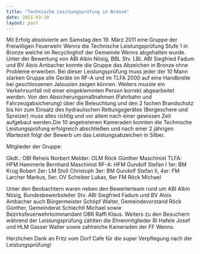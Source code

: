 ```yaml
---
title: "Technische Leistungsprüfung in Bronze"
date: 2011-03-20
layout: post
---
```


Mit Erfolg absolvierte am Samstag den 19. März 2011 eine Gruppe der Freiwilligen Feuerwehr Wenns die Technische Leistungsprüfung Stufe 1 in Bronze welche im Recyclinghof der Gemeinde Wenns abgehalten wurde.
Unter der Bewertung von ABI Albin Nösig, BBL Stv. LBL ABI Siegfried Fadum und BV Alois Ambacher konnte die Gruppe das Abzeichen in Bronze ohne Probleme erwerben. Bei dieser Leistungsprüfung muss jeder der 10 Mann starken Gruppe alle Geräte im RF-A und im TLFA 2000 auf eine Handbreite bei geschlossenen Jalousien zeigen können. Weiters musste ein Verkehrsunfall mit einer eingeklemmten Person korrekt abgearbeitet werden. Von den Absicherungsmaßnahmen (Fahrbahn und Fahrzeugabsicherung) über die Beleuchtung und den 2 fachen Brandschutz bis hin zum Einsatz des hydraulischen Rettungsgerätes (Bergeschere und Spreizer) muss alles richtig und vor allem nach einer gewissen Zeit aufgebaut werden.Die 10 angetretenen Kameraden konnten die Technische Leistungsprüfung erfolgreich abschließen und nach einer 2 jährigen Wartezeit folgt der Bewerb um das Leistungsabzeichen in Silber.

Mitglieder der Gruppe:

Gkdt.: OBI Reheis Norbert
Melder: OLM Röck Günther
Maschinist TLFA: HFM Hammerle Bernhard
Maschinist RF-A: HFM Gundolf Stefan I
1er: BM Krug Robert
2er: LM Stoll Christoph
3er: BM Gundolf Stefan II,
4er: FM Larcher Markus,
5er: OV Scheiber Lukas,
6er FM Röck Michael

Unter den Beobachtern waren neben den Bewerterteam rund um ABI Albin Nösig, Bundesbewerbsleiter Stv. ABI Siegfried Fadum und BV Alois Ambacher auch Bürgermeister Schöpf Walter, Gemeindevorstand Röck Günther, Gemeinderat Schiechtl Michael sowie Bezirksfeuerwehrkommandant OBR Raffl Klaus. Weiters zu den Besuchern während der Leistungsprüfung zählten die Ehrenmitglieder BI Hafele Josef und HLM Gasser Walter sowie zahlreiche Kameraden der FF Wenns.



Herzlichen Dank an Fritz vom Dorf Cafe für die super Verpflegung nach der Leistungsprüfung!